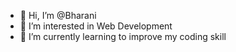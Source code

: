 - 👋 Hi, I’m @Bharani
- 👀 I’m interested in Web Development
- 🌱 I’m currently learning to improve my coding skill

